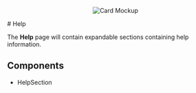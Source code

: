<p align="center">
  <img alt="Card Mockup" src="https://cdn.jsdelivr.net/gh/jtmcgrath/book-bingo@8404ba3c/Design/Pages/Explore/page-explore-help.jpg" />
</p>

# Help

The **Help** page will contain expandable sections containing help information.

## Components

- HelpSection
